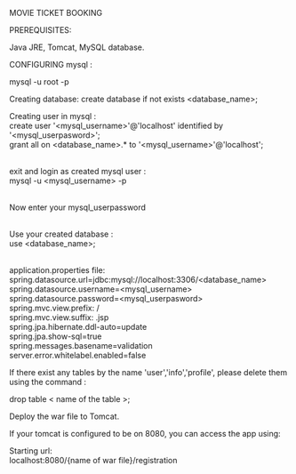  MOVIE TICKET BOOKING 


PREREQUISITES:

Java JRE, Tomcat, MySQL database.

CONFIGURING mysql :

mysql -u root -p

Creating database:
create database if not exists <database_name>;


Creating user in mysql :<br>
create user '<mysql_username>'@'localhost' identified by '<mysql_userpasword>';<br>
grant all on <database_name>.* to '<mysql_username>'@'localhost';<br><br>

exit and login as created mysql user :<br>
mysql -u <mysql_username> -p<br><br>

Now enter your mysql_userpassword<br><br>

Use your created database :<br>
use <database_name>;<br><br>

application.properties file:<br>
spring.datasource.url=jdbc:mysql://localhost:3306/<database_name><br>
spring.datasource.username=<mysql_username><br>
spring.datasource.password=<mysql_userpasword><br>
spring.mvc.view.prefix: /<br>
spring.mvc.view.suffix: .jsp<br>
spring.jpa.hibernate.ddl-auto=update<br>
spring.jpa.show-sql=true<br>
spring.messages.basename=validation<br>
server.error.whitelabel.enabled=false<br>


If there exist any tables by the name 'user','info','profile', please delete them using the command :

drop table < name of the table >;




Deploy the war file to Tomcat.

If your tomcat is configured to be on 8080, you can access the app using:

Starting url:<br>
	localhost:8080/{name of war file}/registration
